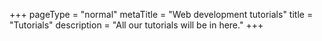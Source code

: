 +++
pageType = "normal"
metaTitle = "Web development tutorials"
title = "Tutorials"
description = "All our tutorials will be in here."
+++
